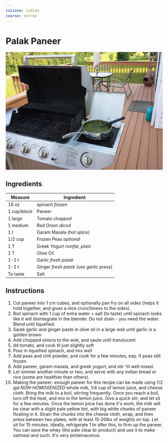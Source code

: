 ```yaml
---
cuisine: indian
course: entree
---
```


# Palak Paneer

![Photo](../_images/palak-paneer.jpg)

## Ingredients

Measure|Ingredient
---|---
16 oz|spinach *frozen*
1 cup/block|Paneer
1 large|Tomato *chopped*
1 medium|Red Onion *diced*
1 t|Garam Masala *(hot spice)*
1/2 cup|Frozen Peas *optional*
1 T|Greek Yogurt *nonfat, plain*
1 T|Olive Oil
1-2 t|Garlic *fresh paste*
1-2 t|Ginger *fresh paste (use garlic press)*
To taste|Salt

## Instructions

1. Cut paneer into 1 cm cubes, and optionally pan fry on all sides (helps it hold together, and gives a nice crunchiness to the sides).
2. Boil spinach with 1 cup of extra water + salt (to taste) until spinach looks like it will disintegrate in the blender. Do not drain - you need the water. Blend until liquefied.
3. Saute garlic and ginger paste in olive oil in a large wok until garlic is a golden brown
4. Add chopped onions to the wok, and saute until translucent
5. dd tomato, and cook til just slightly soft
6. Pour in liquefied spinach, and mix well
7. Add peas and chili powder, and cook for a few minutes, esp. if peas still frozen
8. Add paneer, garam masala, and greek yogurt, and stir 'til well mixed.
9. Let simmer another minute or two, and serve with any indian bread or rice (some are healthier than others).
10. Making the paneer: enough paneer for this recipe can be made using 1/2 gal *NON-HOMOGENIZED* whole milk, 1/4 cup of lemon juice, and cheese cloth. Bring the milk to a boil, stirring frequently. Once you reach a boil, turn off the heat, and mix in the lemon juice. Give a quick stir, and let sit for a few minutes. Once the lemon juice has done it's work, the milk will be clear with a slight pale yellow tint, with big white chunks of paneer floating in it. Strain the chunks into the cheese cloth, wrap, and then press between two plates, with at least 15-20lbs of weights on top. Let sit for 15 minutes. Ideally, refrigerate 1 hr after this, to firm up the paneer. You can save the whey (the pale clear bi-product) and use it to make oatmeal and such. It's very proteinaceous.